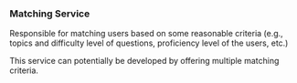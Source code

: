 ### Matching Service
Responsible for matching users based on some reasonable criteria (e.g., topics and difficulty level of questions, proficiency level of the users, etc.)

This service can potentially be developed by offering multiple matching criteria.